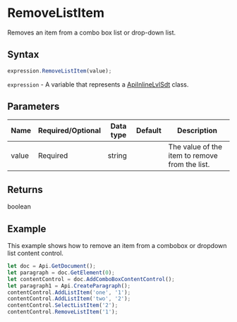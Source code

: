 # RemoveListItem

Removes an item from a combo box list or drop-down list.

## Syntax

```javascript
expression.RemoveListItem(value);
```

`expression` - A variable that represents a [ApiInlineLvlSdt](../ApiInlineLvlSdt.md) class.

## Parameters

| **Name** | **Required/Optional** | **Data type** | **Default** | **Description** |
| ------------- | ------------- | ------------- | ------------- | ------------- |
| value | Required | string |  | The value of the item to remove from the list. |

## Returns

boolean

## Example

This example shows how to remove an item from a combobox or dropdown list content control.

```javascript editor-docx
let doc = Api.GetDocument();
let paragraph = doc.GetElement(0);
let contentControl = doc.AddComboBoxContentControl();
let paragraph1 = Api.CreateParagraph();
contentControl.AddListItem('one', '1');
contentControl.AddListItem('two', '2');
contentControl.SelectListItem('2');
contentControl.RemoveListItem('1');
```
